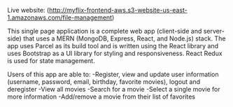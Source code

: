 Live website: (http://myflix-frontend-aws.s3-website-us-east-1.amazonaws.com/file-management)

This single page application is a complete web app (client-side and server-side) that uses a MERN (MongoDB, Express, React, and Node.js) stack. The app uses Parcel as its build tool and is written using the React library and uses Bootstrap as a UI library for styling and responsiveness. React Redux is used for state management.

Users of this app are able to:
-Register, view and update user information (username, password, email, birthday, favorite movies), logout and deregister
-View all movies
-Search for a movie
-Select a single movie for more information
-Add/remove a movie from their list of favorites
